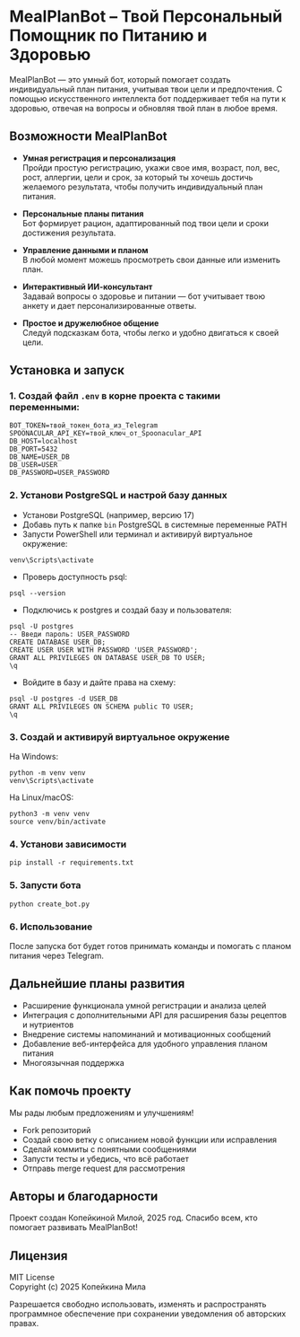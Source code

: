 # MealPlanBot – Твой Персональный Помощник по Питанию и Здоровью

MealPlanBot — это умный бот, который помогает создать индивидуальный план питания, учитывая твои цели и предпочтения. С помощью искусственного интеллекта бот поддерживает тебя на пути к здоровью, отвечая на вопросы и обновляя твой план в любое время.

## Возможности MealPlanBot

- **Умная регистрация и персонализация**  
  Пройди простую регистрацию, укажи свое имя, возраст, пол, вес, рост, аллергии, цели и срок, за который ты хочешь достичь желаемого результата, чтобы получить индивидуальный план питания.

- **Персональные планы питания**  
  Бот формирует рацион, адаптированный под твои цели и сроки достижения результата.

- **Управление данными и планом**  
  В любой момент можешь просмотреть свои данные или изменить план.

- **Интерактивный ИИ-консультант**  
  Задавай вопросы о здоровье и питании — бот учитывает твою анкету и дает персонализированные ответы.

- **Простое и дружелюбное общение**  
  Следуй подсказкам бота, чтобы легко и удобно двигаться к своей цели.

## Установка и запуск

### 1. Создай файл `.env` в корне проекта с такими переменными:
```
BOT_TOKEN=твой_токен_бота_из_Telegram
SPOONACULAR_API_KEY=твой_ключ_от_Spoonacular_API
DB_HOST=localhost
DB_PORT=5432
DB_NAME=USER_DB
DB_USER=USER
DB_PASSWORD=USER_PASSWORD
```

### 2. Установи PostgreSQL и настрой базу данных

- Установи PostgreSQL (например, версию 17)
- Добавь путь к папке `bin` PostgreSQL в системные переменные PATH
- Запусти PowerShell или терминал и активируй виртуальное окружение:
```
venv\Scripts\activate
```

- Проверь доступность psql:
```
psql --version
```

- Подключись к postgres и создай базу и пользователя:
```
psql -U postgres
-- Введи пароль: USER_PASSWORD
CREATE DATABASE USER_DB;
CREATE USER USER WITH PASSWORD 'USER_PASSWORD';
GRANT ALL PRIVILEGES ON DATABASE USER_DB TO USER;
\q
```

- Войдите в базу и дайте права на схему:
```
psql -U postgres -d USER_DB
GRANT ALL PRIVILEGES ON SCHEMA public TO USER;
\q
```

### 3. Создай и активируй виртуальное окружение

На Windows:
```
python -m venv venv
venv\Scripts\activate
```

На Linux/macOS:
```
python3 -m venv venv
source venv/bin/activate
```

### 4. Установи зависимости
```
pip install -r requirements.txt
```

### 5. Запусти бота
```
python create_bot.py
```
### 6. Использование

После запуска бот будет готов принимать команды и помогать с планом питания через Telegram.

## Дальнейшие планы развития

- Расширение функционала умной регистрации и анализа целей  
- Интеграция с дополнительными API для расширения базы рецептов и нутриентов  
- Внедрение системы напоминаний и мотивационных сообщений  
- Добавление веб-интерфейса для удобного управления планом питания  
- Многоязычная поддержка  

## Как помочь проекту

Мы рады любым предложениям и улучшениям!

- Fork репозиторий  
- Создай свою ветку с описанием новой функции или исправления  
- Сделай коммиты с понятными сообщениями  
- Запусти тесты и убедись, что всё работает  
- Отправь merge request для рассмотрения  

## Авторы и благодарности

Проект создан Копейкиной Милой, 2025 год. Спасибо всем, кто помогает развивать MealPlanBot!

## Лицензия

MIT License  
Copyright (c) 2025 Копейкина Мила

Разрешается свободно использовать, изменять и распространять программное обеспечение при сохранении уведомления об авторских правах.
